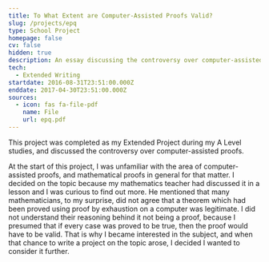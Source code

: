 ```yaml
---
title: To What Extent are Computer-Assisted Proofs Valid?
slug: /projects/epq
type: School Project
homepage: false
cv: false
hidden: true
description: An essay discussing the controversy over computer-assisted proofs
tech:
  - Extended Writing
startdate: 2016-08-31T23:51:00.000Z
enddate: 2017-04-30T23:51:00.000Z
sources:
  - icon: fas fa-file-pdf
    name: File
    url: epq.pdf
---
```

This project was completed as my Extended Project during my A Level studies, and discussed the controversy over computer-assisted proofs.

At the start of this project, I was unfamiliar with the area of computer-assisted proofs, and mathematical proofs in general for that matter. I decided on the topic because my mathematics teacher had discussed it in a lesson and I was curious to find out more. He mentioned that many mathematicians, to my surprise, did not agree that a theorem which had been proved using proof by exhaustion on a computer was legitimate. I did not understand their reasoning behind it not being a proof, because I presumed that if every case was proved to be true, then the proof would have to be valid. That is why I became interested in the subject, and when that chance to write a project on the topic arose, I decided I wanted to consider it further.